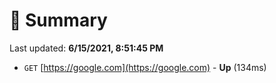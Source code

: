 # 📖 Summary
Last updated: **6/15/2021, 8:51:45 PM**

- `GET` [https://google.com](https://google.com) - **Up** (134ms)
